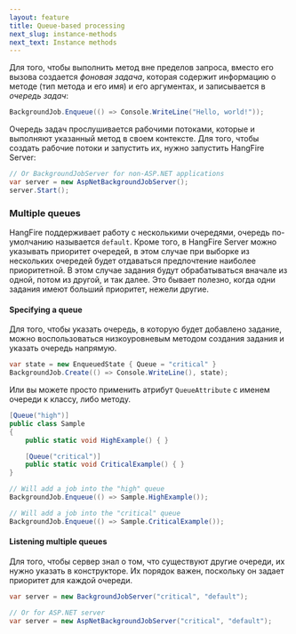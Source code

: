 ```yaml
---
layout: feature
title: Queue-based processing
next_slug: instance-methods
next_text: Instance methods
---
```


Для того, чтобы выполнить метод вне пределов запроса, вместо его вызова создается *фоновая задача*, которая содержит информацию о методе (тип метода и его имя) и его аргументах, и записывается в 
*очередь задач*:

```csharp
BackgroundJob.Enqueue(() => Console.WriteLine("Hello, world!"));
```

Очередь задач прослушивается рабочими потоками, которые и выполняют указанный метод в своем контексте. Для того, чтобы создать рабочие потоки и запустить их, нужно запустить HangFire Server:

```csharp
// Or BackgroundJobServer for non-ASP.NET applications
var server = new AspNetBackgroundJobServer(); 
server.Start();
```

### Multiple queues

HangFire поддерживает работу с несколькими очередями, очередь по-умолчанию называется `default`. Кроме того, в HangFire Server можно указывать приоритет очередей, в этом случае при выборке из нескольких очередей будет отдаваться предпочтение наиболее приоритетной. В этом случае задания будут обрабатываться вначале из одной, потом из другой, и так далее. Это бывает полезно, когда одни задания имеют больший приоритет, нежели другие.

#### Specifying a queue

Для того, чтобы указать очередь, в которую будет добавлено задание, можно воспользоваться низкоуровневым методом создания задания и указать очередь напрямую.

```csharp
var state = new EnqueuedState { Queue = "critical" }
BackgroundJob.Create(() => Console.WriteLine(), state);
```

Или вы можете просто применить атрибут `QueueAttribute` с именем очереди к классу, либо методу.

```csharp
[Queue("high")]
public class Sample
{
    public static void HighExample() { }

    [Queue("critical")]
    public static void CriticalExample() { }
}

// Will add a job into the "high" queue
BackgroundJob.Enqueue(() => Sample.HighExample());

// Will add a job into the "critical" queue
BackgroundJob.Enqueue(() => Sample.CriticalExample());
```

#### Listening multiple queues

Для того, чтобы сервер знал о том, что существуют другие очереди, их нужно указать в конструкторе. Их порядок важен, поскольку он задает приоритет для каждой очереди.

```csharp
var server = new BackgroundJobServer("critical", "default");

// Or for ASP.NET server
var server = new AspNetBackgroundJobServer("critical", "default");
```